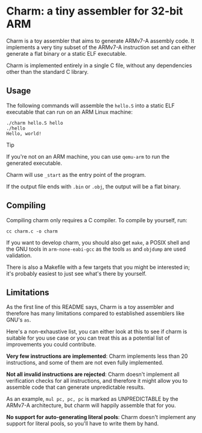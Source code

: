 # Charm: a tiny assembler for 32-bit ARM

Charm is a toy assembler that aims to generate ARMv7-A assembly code.
It implements a very tiny subset of the ARMv7-A instruction set
and can either generate a flat binary or a static ELF executable.

Charm is implemented entirely in a single C file, without any
dependencies other than the standard C library.

## Usage

The following commands will assemble the `hello.S` into a static ELF
executable that can run on an ARM Linux machine:

    ./charm hello.S hello
    ./hello
    Hello, world!

> [!TIP]
> If you're not on an ARM machine, you can use `qemu-arm` to run the generated executable.

Charm will use `_start` as the entry point of the program.

If the output file ends with `.bin` or `.obj`, the output will be
a flat binary.

## Compiling

Compiling charm only requires a C compiler.
To compile by yourself, run:

    cc charm.c -o charm

If you want to develop charm, you should also get `make`, a POSIX shell
and the GNU tools in `arm-none-eabi-gcc` as the tools 
`as` and `objdump` are used validation.

There is also a Makefile with a few targets that you might
be interested in; it's probably easiest to just see what's
there by yourself.

## Limitations

As the first line of this README says, Charm is a toy assembler and
therefore has many limitations compared to established assemblers
like GNU's `as`.

Here's a non-exhaustive list, you can either look at this to see if
charm is suitable for you use case or you can treat this as a potential
list of improvements you could contribute.

**Very few instructions are implemented**:
Charm implements less than 20 instructions, and some of them are not
even fully implemented.

**Not all invalid instructions are rejected**:
Charm doesn't implement all verification checks for all instructions,
and therefore it might allow you to assemble code that can generate
unpredictable results.

As an example, `mul pc, pc, pc` is marked as UNPREDICTABLE by the
ARMv7-A architecture, but charm will happily assemble that for you.

**No support for auto-generating literal pools**:
Charm doesn't implement any support for literal pools, so you'll
have to write them by hand.
